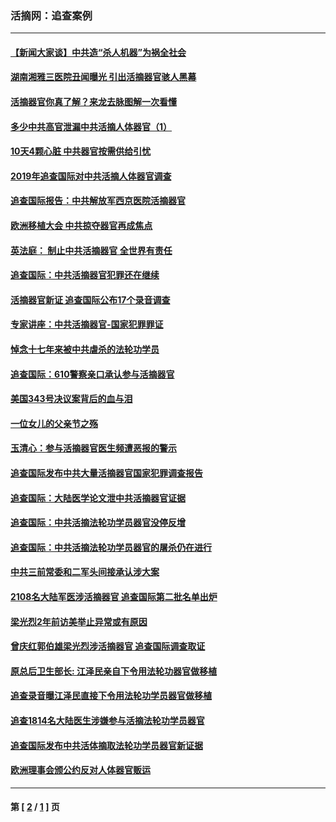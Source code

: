 ### 活摘网：追查案例
---
#### [【新闻大家谈】中共造“杀人机器”为祸全社会](../../pages/nf5880/n14056645.md?09210430) 
#### [湖南湘雅三医院丑闻曝光 引出活摘器官骇人黑幕](../../pages/nf5880/n14051847.md?09210430) 
#### [活摘器官你真了解？来龙去脉图解一次看懂](../../pages/nf5880/n13013820.md?09210430) 
#### [多少中共高官泄漏中共活摘人体器官（1）](../../pages/nf5880/n12671234.md?09210430) 
#### [10天4颗心脏 中共器官按需供给引忧](../../pages/nf5880/n12326366.md?09210430) 
#### [2019年追查国际对中共活摘人体器官调查](../../pages/nf5880/n11917733.md?09210430) 
#### [追查国际报告：中共解放军西京医院活摘器官](../../pages/nf5880/n11838359.md?09210430) 
#### [欧洲移植大会 中共掠夺器官再成焦点](../../pages/nf5880/n11538883.md?09210430) 
#### [英法庭： 制止中共活摘器官 全世界有责任](../../pages/nf5880/n11330691.md?09210430) 
#### [追查国际：中共活摘器官犯罪还在继续](../../pages/nf5880/n11218301.md?09210430) 
#### [活摘器官新证 追查国际公布17个录音调查](../../pages/nf5880/n10897744.md?09210430) 
#### [专家讲座：中共活摘器官-国家犯罪罪证](../../pages/nf5880/n8828153.md?09210430) 
#### [悼念十七年来被中共虐杀的法轮功学员](../../pages/nf5880/n8124823.md?09210430) 
#### [追查国际：610警察亲口承认参与活摘器官](../../pages/nf5880/n8109067.md?09210430) 
#### [美国343号决议案背后的血与泪](../../pages/nf5880/n8020684.md?09210430) 
#### [一位女儿的父亲节之殇](../../pages/nf5880/n8014122.md?09210430) 
#### [玉清心：参与活摘器官医生频遭恶报的警示](../../pages/nf5880/n4637546.md?09210430) 
#### [追查国际发布中共大量活摘器官国家犯罪调查报告](../../pages/nf5880/n4613428.md?09210430) 
#### [追查国际：大陆医学论文泄中共活摘器官证据](../../pages/nf5880/n4608794.md?09210430) 
#### [追查国际：中共活摘法轮功学员器官没停反增](../../pages/nf5880/n4584075.md?09210430) 
#### [追查国际：中共活摘法轮功学员器官的屠杀仍在进行](../../pages/nf5880/n4299154.md?09210430) 
#### [中共三前常委和二军头间接承认涉大案](../../pages/nf5880/n4286244.md?09210430) 
#### [2108名大陆军医涉活摘器官 追查国际第二批名单出炉](../../pages/nf5880/n4284769.md?09210430) 
#### [梁光烈2年前访美举止异常或有原因](../../pages/nf5880/n4279686.md?09210430) 
#### [曾庆红郭伯雄梁光烈涉活摘器官 追查国际调查取证](../../pages/nf5880/n4278462.md?09210430) 
#### [原总后卫生部长: 江泽民亲自下令用法轮功器官做移植](../../pages/nf5880/n4263864.md?09210430) 
#### [追查录音曝江泽民直接下令用法轮功学员器官做移植](../../pages/nf5880/n4261268.md?09210430) 
#### [追查1814名大陆医生涉嫌参与活摘法轮功学员器官](../../pages/nf5880/n4259055.md?09210430) 
#### [追查国际发布中共活体摘取法轮功学员器官新证据](../../pages/nf5880/n4258255.md?09210430) 
#### [欧洲理事会颁公约反对人体器官贩运](../../pages/nf5880/n4206955.md?09210430) 

---
#### 第 [ [2](./2.md?09210430) / [1](./1.md?09210430) ] 页
